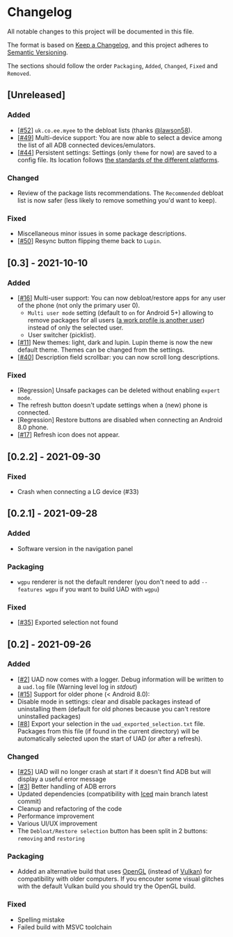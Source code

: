 # Changelog

All notable changes to this project will be documented in this file.

The format is based on [Keep a Changelog](https://keepachangelog.com/en/1.0.0/),
and this project adheres to [Semantic Versioning](https://semver.org/spec/v2.0.0.html).

The sections should follow the order `Packaging`, `Added`, `Changed`, `Fixed`
and `Removed`.

## [Unreleased]

### Added
- [[#52](https://github.com/0x192/universal-android-debloater/issues/52)] `uk.co.ee.myee` to the debloat lists  (thanks [@lawson58](https://github.com/lawson85)).
- [[#49](https://github.com/0x192/universal-android-debloater/issues/49)] Multi-device support: You are now able to select a device among the list of all ADB connected devices/emulators.
- [[#44](https://github.com/0x192/universal-android-debloater/issues/44)] Persistent settings: Settings (only `theme` for now) are saved to a config file. Its location follows [the standards of the different platforms](https://github.com/dirs-dev/dirs-rs#example).

### Changed
- Review of the package lists recommendations. The `Recommended` debloat list is now safer (less likely to remove something you'd want to keep).

### Fixed
- Miscellaneous minor issues in some package descriptions.
- [[#50](https://github.com/0x192/universal-android-debloater/issues/50)] Resync button flipping theme back to `Lupin`.

## [0.3] - 2021-10-10

### Added
- [[#16](https://github.com/0x192/universal-android-debloater/issues/16)] Multi-user support: You can now debloat/restore apps for any user of the phone (not only the primary user 0). 
   - `Multi user mode` setting (default to `on` for Android 5+) allowing to remove packages for all users ([a work profile is another user](https://developer.android.com/work/managed-profiles)) instead of only the selected user.
   - User switcher (picklist).
- [[#11](https://github.com/0x192/universal-android-debloater/issues/11)] New themes: light, dark and lupin. Lupin theme is now the new default theme. Themes can be changed from the settings.
- [[#40](https://github.com/0x192/universal-android-debloater/issues/40)] Description field scrollbar: you can now scroll long descriptions.

### Fixed
- [Regression] Unsafe packages can be deleted without enabling `expert mode`.
- The refresh button doesn't update settings when a (new) phone is connected.
- [Regression] Restore buttons are disabled when connecting an Android 8.0 phone.
- [[#17](https://github.com/0x192/universal-android-debloater/issues/17)] Refresh icon does not appear.

## [0.2.2] - 2021-09-30

### Fixed
- Crash when connecting a LG device (#33)

## [0.2.1] - 2021-09-28

### Added
- Software version in the navigation panel

### Packaging
- `wgpu` renderer is not the default renderer (you don't need to add `--features wgpu` if you want to build UAD with `wgpu`)

### Fixed
- [[#35](https://github.com/0x192/universal-android-debloater/issues/35)] Exported selection not found

## [0.2] - 2021-09-26

### Added
- [[#2](https://github.com/0x192/universal-android-debloater/issues/2)] UAD now comes with a logger. Debug information will be written to a `uad.log` file (Warning level log in *stdout*)
- [[#15](https://github.com/0x192/universal-android-debloater/issues/15)] Support for older phone (< Android 8.0):
- Disable mode in settings: clear and disable packages instead of uninstalling them (default for old phones because you can't restore uninstalled packages)
- [[#8](https://github.com/0x192/universal-android-debloater/issues/8)] Export your selection in the `uad_exported_selection.txt` file. Packages from this file (if found in the current directory) will be automatically selected upon the start of UAD (or after a refresh).

### Changed
- [[#25](https://github.com/0x192/universal-android-debloater/issues/25)] UAD will no longer crash at start if it doesn't find ADB but will display a useful error message
- [[#3](https://github.com/0x192/universal-android-debloater/issues/3)] Better handling of ADB errors
- Updated dependencies (compatibility with [Iced](https://github.com/iced-rs/iced) main branch latest commit)
- Cleanup and refactoring of the code
- Performance improvement
- Various UI/UX improvement
- The `Debloat/Restore selection` button has been split in 2 buttons: `removing` and `restoring`

### Packaging
- Added an alternative build that uses [OpenGL](https://fr.wikipedia.org/wiki/OpenGL) (instead of [Vulkan](https://fr.wikipedia.org/wiki/Vulkan_(API))) for compatibility with older computers. If you encouter some visual glitches with the default Vulkan build you should try the OpenGL build.

### Fixed
- Spelling mistake
- Failed build with MSVC toolchain
